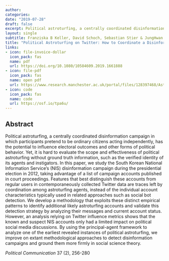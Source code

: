 ```yaml
---
author: 
categories:
date: "2019-07-28"
draft: false
excerpt: Political astroturfing, a centrally coordinated disinformation campaign in which participants pretend to be ordinary citizens acting independently, has the potential to influence electoral outcomes and other forms of political behavior. Yet, it is hard to evaluate the scope and effectiveness of political astroturfing without ground truth information, such as the verified identity of its agents and instigators. In this paper, we study the South Korean National Information Service’s (NIS) disinformation campaign during the presidential election in 2012...
layout: single
subtitle: Franziska B Keller, David Schoch, Sebastian Stier & JungHwan Yang
title: "Political Astroturfing on Twitter: How to Coordinate a Disinformation Campaign"
links:
- icon: file-invoice-dollar
  icon_pack: fas
  name: pdf 
  url: https://doi.org/10.1080/10584609.2019.1661888
- icon: file-pdf
  icon_pack: fas
  name: open pdf
  url: https://www.research.manchester.ac.uk/portal/files/128397468/Astroturfing_Kelleretal_2019.pdf
- icon: code
  icon_pack: fas
  name: code
  url: https://osf.io/tpa6u/
---
```


## Abstract 
Political astroturfing, a centrally coordinated disinformation campaign in which participants pretend to be ordinary citizens acting independently, has the potential to influence electoral outcomes and other forms of political behavior. Yet, it is hard to evaluate the scope and effectiveness of political astroturfing without ground truth information, such as the verified identity of its agents and instigators. In this paper, we study the South Korean National Information Service’s (NIS) disinformation campaign during the presidential election in 2012, taking advantage of a list of campaign accounts published in court proceedings. Features that best distinguish these accounts from regular users in contemporaneously collected Twitter data are traces left by coordination among astroturfing agents, instead of the individual account characteristics typically used in related approaches such as social bot detection. We develop a methodology that exploits these distinct empirical patterns to identify additional likely astroturfing accounts and validate this detection strategy by analyzing their messages and current account status. However, an analysis relying on Twitter influence metrics shows that the known and suspect NIS accounts only had a limited impact on political social media discussions. By using the principal-agent framework to analyze one of the earliest revealed instances of political astroturfing, we improve on extant methodological approaches to detect disinformation campaigns and ground them more firmly in social science theory.

*Political Communication* 37 (2), 256-280
